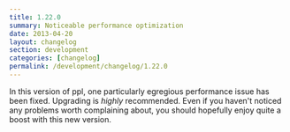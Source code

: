 ```yaml
---
title: 1.22.0
summary: Noticeable performance optimization
date: 2013-04-20
layout: changelog
section: development
categories: [changelog]
permalink: /development/changelog/1.22.0
---
```


In this version of ppl, one particularly egregious performance issue has been
fixed. Upgrading is *highly* recommended. Even if you haven't noticed any
problems worth complaining about, you should hopefully enjoy quite a boost with
this new version.
